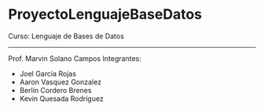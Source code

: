 # ProyectoLenguajeBaseDatos
Curso: Lenguaje de Bases de Datos <hr>
Prof. Marvin Solano Campos
Integrantes:
- Joel García Rojas
- Aaron Vasquez Gonzalez
- Berlín Cordero Brenes
- Kevin Quesada Rodríguez